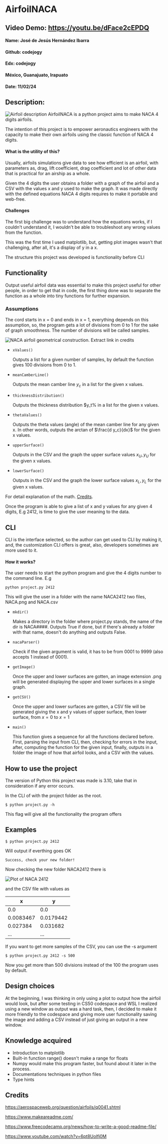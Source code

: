 # AirfoilNACA
## Video Demo:  <https://youtu.be/dFace2cEPDQ>
#### Name: José de Jesús Hernández Ibarra
#### Github: codejogy
#### Edx: codejogy
#### México, Guanajuato, Irapuato
#### Date: 11/02/24
## Description:
![Airfoil description](images/NACA-4-Digit-Airfoil.png)
AirfoilNACA is a python project aims to make NACA 4 digits airfoils.

The intention of this project is to empower aeronautics engineers with the capacity to make their own airfoils using the classic function of NACA 4 digits.
#### What is the utility of this? 
Usually, airfoils simulations give data to see how efficient is an airfoil, with parameters as, drag, lift coefficient, drag coefficient and lot of other data that is practical for an airship as a whole.

Given the 4 digits the user obtains a folder with a graph of the airfoil and a CSV with the values x and y used to make the graph. It was made directly with the defined equations NACA 4 digits requires to make it portable and web-free.

#### Challenges

The first big challenge was to understand how the equations works, if I couldn't understand it, I wouldn't be able to troubleshoot any wrong values from the function.

This was the first time I used matplotlib, but, getting plot images wasn't that challenging, after all, it's a display of y in a x.

The structure this project was developed is functionality before CLI

## Functionality
Output useful airfoil data was essential to make this project useful for other people, in order to get that in code, the first thing done was to separate the function as a whole into tiny functions for further expansion.
### Assumptions
The cord starts in x = 0 and ends in x = 1, everything depends on this assumption, so, the program gets a lot of divisions from 0 to 1 for the sake of graph smoothness. The number of divisions will be called samples.

![NACA airfoil geometrical construction. Extract link in credits](images/naca.jpg)

- `xValues()`
    
    Outputs a list for a given number of samples, by default the function gives 100 divisions from 0 to 1.

- `meanCamberLine()`

    Outputs the mean camber line $y_c$ in a list for the given x values. 

- `thicknessDistribution()`

    Outputs the thickness distribution $y_t% in a list for the given x values.

- `thetaValues()`

    Outputs the theta values (angle) of the mean camber line for any given x. In other words, outputs the arctan of $\frac{d y_c}{dx}$ for the given x values.

- `upperSurface()`

    Outputs in the CSV and the graph the upper surface values $x_U, y_U$ for the given x values.

- `lowerSurface()`

    Outputs in the CSV and the graph the lower surface values $x_L, y_L$ for the given x values.

For detail explanation of the math. [Credits](#credits).

Once the program is able to give a list of x and y values for any given 4 digits, E.g 2412, is time to give the user meaning to the data.

## CLI 
CLI is the interface selected, so the author can get used to CLI by making it, and, the customization CLI offers is great, also, developers sometimes are more used to it.

#### How it works?
The user needs to start the python program and give the 4 digits number to the command line. E.g 

`python project.py 2412`

This will give the user in a folder with the name NACA2412 two files, NACA.png and NACA.csv

- `mkdir()`

    Makes a directory in the folder where project.py stands, the name of the dir is NACA####. Outputs True if done, but if there's already a folder with that name, doesn't do anything and outputs False.

- `nacaParser()`

    Check if the given argument is valid, it has to be from 0001 to 9999 (also accepts 1 instead of 0001).

- `getImage()`

    Once the upper and lower surfaces are gotten, an image extension .png will be generated displaying the upper and lower surfaces in a single graph.

- `getCSV()`

    Once the upper and lower surfaces are gotten, a CSV file will be generated giving the x and y values of upper surface, then lower surface, from $x = 0$ to $x = 1$

- `main()`

    This function gives a sequence for all the functions declared before. First, parsing the input from CLI, then, checking for errors in the input, after, computing the function for the given input, finally, outputs in a folder the image of how that airfoil looks, and a CSV with the values.

## How to use the project
The version of Python this project was made is 3.10, take that in consideration if any error occurs.

In the CLI of with the project folder as the root.

```
$ python project.py -h
```
This flag will give all the functionality the program offers
## Examples
```
$ python project.py 2412
```
Will output if everthing goes OK
```
Success, check your new folder!
```
Now checking the new folder NACA2412 there is

![Plot of NACA 2412](NACA2412/test.png)

and the CSV file with values as

| x         | y         |
|-----------|-----------|
| 0.0       | 0.0       |
| 0.0083467 | 0.0179442 |
| 0.027384  | 0.031682  |
| ...       | ...       |

If you want to get more samples of the CSV, you can use the -s argument

```
$ python project.py 2412 -s 500
```

Now you get more than 500 divisions instead of the 100 the program uses by default.

## Design choices
At the beginning, I was thinking in only using a plot to output how the airfoil would look, but after some testing in CS50 codespace and WSL I realized using a new window as output was a hard task, then, I decided to make it more friendly to the codespace and giving more user functionality saving the image and adding a CSV instead of just giving an output in a new window.


## Knowledge acquired
- Introduction to matplotlib
- Built-in function range() doesn't make a range for floats
- Numpy would make this program faster, but found about it later in the process.
- Documentations techniques in python files
- Type hints 


## Credits

https://aerospaceweb.org/question/airfoils/q0041.shtml

https://www.makeareadme.com/

https://www.freecodecamp.org/news/how-to-write-a-good-readme-file/

https://www.youtube.com/watch?v=6pt8Uolfj0M